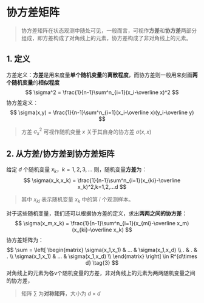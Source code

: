 # 协方差矩阵

> 协方差矩阵在状态观测中随处可见，一般而言，可视作**方差**和**协方差**两部分组成，即方差构成了对角线上的元素，协方差构成了非对角线上的元素。

## 1.   定义

方差定义：**方差**是用来度量**单个随机变量**的**离散程度**，而协方差则一般用来刻画**两个随机变量**的**相似程度**
$$
\sigma^2 = \frac{1}{n-1}\sum^n_{i=1}(x_i-\overline x)^2
$$
协方差定义：
$$
\sigma(x,y) = \frac{1}{n-1}\sum^n_{i=1}(x_i-\overline x)(y_i-\overline y)
$$

> 方差 $\sigma^2_x$ 可视作随机变量 $x$ 关于其自身的协方差 $\sigma(x,x)$

## 2.    从方差/协方差到协方差矩阵

给定 $d$  个随机变量 $x_k， k= 1,2,3,...$  则，随机变量**方差**为：
$$
\sigma(x_k,x_k) = \frac{1}{n-1}\sum^n_{i=1}(x_{ki}-\overline x_k)^2,k=1,2,...d
$$

> 其中 $x_{ki}$  表示随机变量  $x_k$ 中的第 $i$ 个观测样本。 

 对于这些随机变量，我们还可以根据协方差的定义，求出**两两之间的协方差**：
$$
\sigma(x_m,x_k) = \frac{1}{n-1}\sum^n_{i=1}(x_{mi}-\overline x_m)(x_{ki}-\overline x_k)
$$
协方差矩阵为：
$$
\sum =  \left[
 \begin{matrix}
 	\sigma(x_1,x_1) & ... & \sigma(x_1,x_d) \\
 	. & . & . \\
 	\sigma(x_1,x_1) & ... & \sigma(x_1,x_d) \\
  \end{matrix}
  \right] \in R^{d\times d} 
  \tag{3}
$$
对角线上的元素为各v个随机变量的方差，非对角线上的元素为两两随机变量之间的协方差，

> 矩阵 $\sum$  为**对称矩阵**，大小为 $d \times d$

